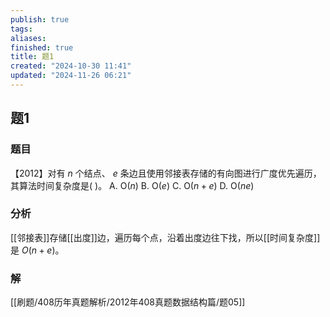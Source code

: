```yaml
---
publish: true
tags: 
aliases: 
finished: true
title: 题1
created: "2024-10-30 11:41"
updated: "2024-11-26 06:21"
---
```

## 题1
### 题目
【2012】对有 $n$ 个结点、 $e$ 条边且使用邻接表存储的有向图进行广度优先遍历，其算法时间复杂度是( )。 
A. $\mathrm{O}\left( n\right)$ 
B. $\mathrm{O}\left( e\right)$ 
C. $\mathrm{O}\left( {n + e}\right)$ 
D. $\mathrm{O}\left( {ne}\right)$
### 分析
[[邻接表]]存储[[出度]]边，遍历每个点，沿着出度边往下找，所以[[时间复杂度]]是 $O(n+e)$。
### 解
[[刷题/408历年真题解析/2012年408真题数据结构篇/题05]]